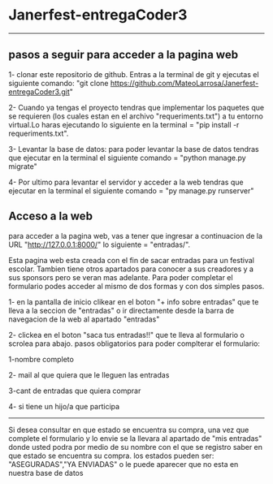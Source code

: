 # Janerfest-entregaCoder3
-------------------------------------------------------------------------------------

pasos a seguir para acceder a la pagina web
--------------------------------------------------------------------------------------
1- clonar este repositorio de github. Entras a la terminal de git y ejecutas el siguiente comando:
"git clone https://github.com/MateoLarrosa/Janerfest-entregaCoder3.git"

2- Cuando ya tengas el proyecto tendras que implementar los paquetes que se requieren (los cuales estan en el archivo "requeriments.txt") a tu entorno virtual.Lo haras ejecutando lo siguiente en la terminal  =  "pip install -r requeriments.txt".

3- Levantar la base de datos: para poder levantar la base de datos tendras que ejecutar en la terminal el siguiente comando = "python manage.py migrate"

4- Por ultimo para levantar el servidor y acceder a la web tendras que ejecutar en la terminal el siguiente comando = "py manage.py runserver"

Acceso a la web
----------------------------------------------------------------------------------
para acceder a la pagina web, vas a tener que ingresar a continuacion de la URL "http://127.0.0.1:8000/" lo siguiente = "entradas/".

Esta pagina web esta creada con el fin de sacar entradas para un festival escolar.
Tambien tiene otros apartados para conocer a sus creadores y a sus sponsors pero se veran mas adelante.
Para poder completar el formulario podes acceder al mismo de dos formas y con dos simples pasos.

1- en la pantalla de inicio clikear en el boton "+ info sobre entradas" que te lleva a la seccion de "entradas" o ir directamente desde la barra de navegacion de la web al apartado "entradas"

2- clickea en el boton "saca tus entradas!!" que te lleva al formulario o scrolea para abajo.
pasos obligatorios para poder complterar el formulario:

1-nombre completo

2- mail al que quiera que le lleguen las entradas

3-cant de entradas que quiera comprar

4- si tiene un hijo/a que participa

-----------------------------------------------------------------------------------
Si desea consultar en que estado se encuentra su compra, una vez que complete el formulario y lo envie se la llevara al apartado de "mis entradas" donde usted podra por medio de su nombre con el que se registro saber en que estado se encuentra su compra. los estados pueden ser: "ASEGURADAS","YA ENVIADAS" o le puede aparecer que no esta en nuestra base de datos
